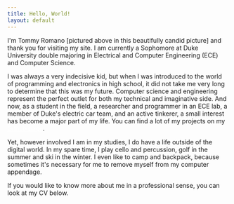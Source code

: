 ```yaml
---
title: Hello, World!
layout: default
---
```


<!---
About Me
-->

<p><span class = "font-thin">I'm Tommy Romano [pictured above in this beautifully candid picture] and thank you for visiting my site. I am currently a Sophomore at Duke University double majoring in Electrical and Computer Engineering (ECE) and Computer Science.</span></p>
<p><span class = "font-thin">I was always a very indecisive kid, but when I was introduced to the world of programming and electronics in high school, it did not take me very long to determine that this was my future. Computer science and engineering represent the perfect outlet for both my technical and imaginative side. And now, as a student in the field, a researcher and programmer in an ECE lab, a member of Duke's electric car team, and an active tinkerer, a small interest has become a major part of my life. You can find a lot of my projects on my <a target="_blank" href="https://github.com/tomrom95" class="regular-link" style="color: #ffffff"><span class="font-semibold">Github page</span></a>.</span></p>
<p><span class = "font-thin">Yet, however involved I am in my studies, I do have a life outside of the digital world. In my spare time, I play cello and percussion, golf in the summer and ski in the winter. I even like to camp and backpack, because sometimes it's necessary for me to remove myself from my computer appendage.</span></p>
<p><span class = "font-thin">If you would like to know more about me in a professional sense, you can look at my CV below.</span></p>